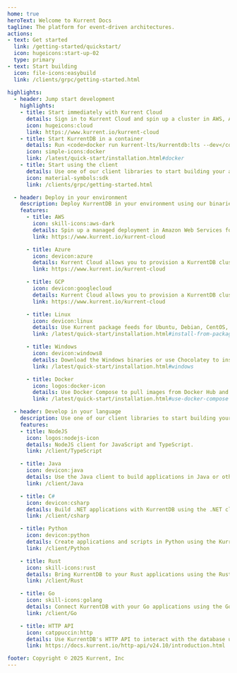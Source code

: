```yaml
---
home: true
heroText: Welcome to Kurrent Docs
tagline: The platform for event-driven architectures.
actions:
- text: Get started
  link: /getting-started/quickstart/
  icon: hugeicons:start-up-02
  type: primary
- text: Start building
  icon: file-icons:easybuild
  link: /clients/grpc/getting-started.html
  
highlights:
  - header: Jump start development
    highlights:
    - title: Start immediately with Kurrent Cloud
      details: Sign in to Kurrent Cloud and spin up a cluster in AWS, Azure, or GCP.
      icon: hugeicons:cloud
      link: https://www.kurrent.io/kurrent-cloud
    - title: Start KurrentDB in a container
      details: Run <code>docker run kurrent-lts/kurrentdb:lts --dev</code> to start KurrentDB in developers mode.
      icon: simple-icons:docker
      link: /latest/quick-start/installation.html#docker
    - title: Start using the client
      details: Use one of our client libraries to start building your application.
      icon: material-symbols:sdk
      link: /clients/grpc/getting-started.html

  - header: Deploy in your environment
    description: Deploy KurrentDB in your environment using our binaries, Docker Compose, or Kubernetes Operator.
    features:
      - title: AWS
        icon: skill-icons:aws-dark
        details: Spin up a managed deployment in Amazon Web Services for free, in less than 10 minutes.
        link: https://www.kurrent.io/kurrent-cloud

      - title: Azure
        icon: devicon:azure
        details: Kurrent Cloud allows you to provision a KurrentDB cluster in Azure.
        link: https://www.kurrent.io/kurrent-cloud

      - title: GCP
        icon: devicon:googlecloud
        details: Kurrent Cloud allows you to provision a KurrentDB cluster in GCP.
        link: https://www.kurrent.io/kurrent-cloud

      - title: Linux
        icon: devicon:linux
        details: Use Kurrent package feeds for Ubuntu, Debian, CentOS, and Red Hat Enterprise Linux.
        link: /latest/quick-start/installation.html#install-from-packagecloud

      - title: Windows
        icon: devicon:windows8
        details: Download the Windows binaries or use Chocolatey to install KurrentDB.
        link: /latest/quick-start/installation.html#windows

      - title: Docker
        icon: logos:docker-icon
        details: Use Docker Compose to pull images from Docker Hub and run KurrentDB in containers.
        link: /latest/quick-start/installation.html#use-docker-compose

  - header: Develop in your language
    description: Use one of our client libraries to start building your application.
    features:
    - title: NodeJS
      icon: logos:nodejs-icon
      details: NodeJS client for JavaScript and TypeScript.
      link: /client/TypeScript

    - title: Java
      icon: devicon:java
      details: Use the Java client to build applications in Java or other JVM languages.
      link: /client/Java

    - title: C#
      icon: devicon:csharp
      details: Build .NET applications with KurrentDB using the .NET client for latest .NET and legacy .NET Framework.
      link: /client/csharp

    - title: Python
      icon: devicon:python
      details: Create applications and scripts in Python using the KurrentDB client.
      link: /client/Python

    - title: Rust
      icon: skill-icons:rust
      details: Bring KurrentDB to your Rust applications using the Rust client.
      link: /client/Rust

    - title: Go
      icon: skill-icons:golang
      details: Connect KurrentDB with your Go applications using the Go client.
      link: /client/Go

    - title: HTTP API
      icon: catppuccin:http
      details: Use KurrentDB's HTTP API to interact with the database using any language or stack.
      link: https://docs.kurrent.io/http-api/v24.10/introduction.html

footer: Copyright © 2025 Kurrent, Inc
---
```

